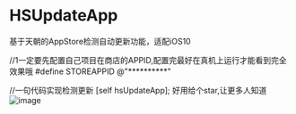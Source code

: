 # HSUpdateApp
基于天朝的AppStore检测自动更新功能，适配iOS10

//1一定要先配置自己项目在商店的APPID,配置完最好在真机上运行才能看到完全效果哦
#define STOREAPPID @"**********"

//一句代码实现检测更新
[self hsUpdateApp];
好用给个star,让更多人知道
![image](https://github.com/wolfhous/HSUpdateApp/blob/master/hsupdateapp/hsupdateapp/QQ20160503-0.png)
